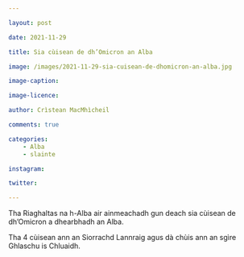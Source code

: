 ```yaml
---

layout: post

date: 2021-11-29

title: Sia cùisean de dh’Omicron an Alba

image: /images/2021-11-29-sia-cuisean-de-dhomicron-an-alba.jpg

image-caption:

image-licence:

author: Crìstean MacMhìcheil

comments: true

categories:
    - Alba
    - slainte

instagram:

twitter:

---
```


Tha Riaghaltas na h-Alba air ainmeachadh gun deach sia cùisean de dh’Omicron a dhearbhadh an Alba.

<!--more-->

Tha 4 cùisean ann an Siorrachd Lannraig agus dà chùis ann an sgìre Ghlaschu is Chluaidh.
